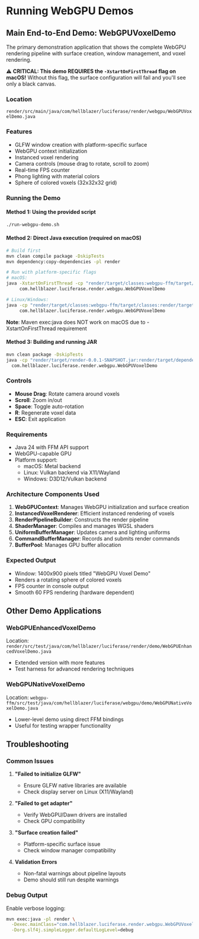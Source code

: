 # Running WebGPU Demos

## Main End-to-End Demo: WebGPUVoxelDemo

The primary demonstration application that shows the complete WebGPU rendering pipeline with surface creation, window management, and voxel rendering.

⚠️ **CRITICAL: This demo REQUIRES the `-XstartOnFirstThread` flag on macOS!** Without this flag, the surface configuration will fail and you'll see only a black canvas.

### Location
`render/src/main/java/com/hellblazer/luciferase/render/webgpu/WebGPUVoxelDemo.java`

### Features
- GLFW window creation with platform-specific surface
- WebGPU context initialization
- Instanced voxel rendering
- Camera controls (mouse drag to rotate, scroll to zoom)
- Real-time FPS counter
- Phong lighting with material colors
- Sphere of colored voxels (32x32x32 grid)

### Running the Demo

#### Method 1: Using the provided script
```bash
./run-webgpu-demo.sh
```

#### Method 2: Direct Java execution (required on macOS)
```bash
# Build first
mvn clean compile package -DskipTests
mvn dependency:copy-dependencies -pl render

# Run with platform-specific flags
# macOS:
java -XstartOnFirstThread -cp "render/target/classes:webgpu-ffm/target/classes:render/target/dependency/*" \
     com.hellblazer.luciferase.render.webgpu.WebGPUVoxelDemo

# Linux/Windows:
java -cp "render/target/classes:webgpu-ffm/target/classes:render/target/dependency/*" \
     com.hellblazer.luciferase.render.webgpu.WebGPUVoxelDemo
```

**Note**: Maven exec:java does NOT work on macOS due to -XstartOnFirstThread requirement

#### Method 3: Building and running JAR
```bash
mvn clean package -DskipTests
java -cp "render/target/render-0.0.1-SNAPSHOT.jar:render/target/dependency/*" \
  com.hellblazer.luciferase.render.webgpu.WebGPUVoxelDemo
```

### Controls
- **Mouse Drag**: Rotate camera around voxels
- **Scroll**: Zoom in/out
- **Space**: Toggle auto-rotation
- **R**: Regenerate voxel data
- **ESC**: Exit application

### Requirements
- Java 24 with FFM API support
- WebGPU-capable GPU
- Platform support:
  - macOS: Metal backend
  - Linux: Vulkan backend via X11/Wayland
  - Windows: D3D12/Vulkan backend

### Architecture Components Used

1. **WebGPUContext**: Manages WebGPU initialization and surface creation
2. **InstancedVoxelRenderer**: Efficient instanced rendering of voxels
3. **RenderPipelineBuilder**: Constructs the render pipeline
4. **ShaderManager**: Compiles and manages WGSL shaders
5. **UniformBufferManager**: Updates camera and lighting uniforms
6. **CommandBufferManager**: Records and submits render commands
7. **BufferPool**: Manages GPU buffer allocation

### Expected Output
- Window: 1400x900 pixels titled "WebGPU Voxel Demo"
- Renders a rotating sphere of colored voxels
- FPS counter in console output
- Smooth 60 FPS rendering (hardware dependent)

## Other Demo Applications

### WebGPUEnhancedVoxelDemo
Location: `render/src/test/java/com/hellblazer/luciferase/render/demo/WebGPUEnhancedVoxelDemo.java`
- Extended version with more features
- Test harness for advanced rendering techniques

### WebGPUNativeVoxelDemo  
Location: `webgpu-ffm/src/test/java/com/hellblazer/luciferase/webgpu/demo/WebGPUNativeVoxelDemo.java`
- Lower-level demo using direct FFM bindings
- Useful for testing wrapper functionality

## Troubleshooting

### Common Issues

1. **"Failed to initialize GLFW"**
   - Ensure GLFW native libraries are available
   - Check display server on Linux (X11/Wayland)

2. **"Failed to get adapter"**
   - Verify WebGPU/Dawn drivers are installed
   - Check GPU compatibility

3. **"Surface creation failed"**
   - Platform-specific surface issue
   - Check window manager compatibility

4. **Validation Errors**
   - Non-fatal warnings about pipeline layouts
   - Demo should still run despite warnings

### Debug Output
Enable verbose logging:
```bash
mvn exec:java -pl render \
  -Dexec.mainClass="com.hellblazer.luciferase.render.webgpu.WebGPUVoxelDemo" \
  -Dorg.slf4j.simpleLogger.defaultLogLevel=debug
```